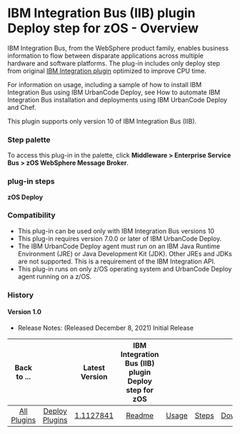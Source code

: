
IBM Integration Bus (IIB) plugin Deploy step for zOS - Overview
===============================================================

IBM Integration Bus, from the WebSphere product family, enables business information to flow between disparate applications across multiple hardware and software platforms. The plug-in includes only deploy step from original [IBM Integration plugin](https://urbancode.github.io/IBM-UCx-PLUGIN-DOCS/UCD/WebSphereMessageBroker-CMP/) optimized to improve CPU time.

For information on usage, including a sample of how to install IBM Integration Bus using IBM UrbanCode Deploy, see How to automate IBM Integration Bus installation and deployments using IBM UrbanCode Deploy and Chef.

This plugin supports only version 10 of IBM Integration Bus (IIB).


### Step palette

To access this plug-in in the palette, click **Middleware > Enterprise Service Bus > zOS WebSphere Message Broker**.

### plug-in steps

**zOS Deploy**

### Compatibility

* This plug-in can be used only with IBM Integration Bus versions 10
* This plug-in requires version 7.0.0 or later of IBM UrbanCode Deploy.
* The IBM UrbanCode Deploy agent must run on an IBM Java Runtime Environment (JRE) or Java Development Kit (JDK). Other JREs and JDKs are not supported. This is a requirement of the IBM Integration API.
* This plug-in runs on only z/OS operating system and UrbanCode Deploy agent running on a z/OS.

### History

#### Version 1.0

* Release Notes: (Released December 8, 2021) Initial Release

|          Back to ...          |                                |                                                                          Latest Version                                                                          | IBM Integration Bus (IIB) plugin Deploy step for zOS ||||
|:-----------------------------:|:------------------------------:|:----------------------------------------------------------------------------------------------------------------------------------------------------------------:|:----------------------------------------------------:| :---: | :---: | :---: |
| [All Plugins](../../index.md) | [Deploy Plugins](../README.md) | [1.1127841](https://raw.githubusercontent.com/UrbanCode/IBM-UCD-PLUGINS/main/files/zos-ibm-integration-bus-ucd/ucd-zOS-WebSphereMessageBroker-CMP-1.1127841.zip) |                 [Readme](README.md)                  |[Usage](usage.md)|[Steps](steps.md)|[Downloads](downloads.md)|
